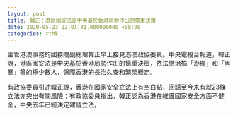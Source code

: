 ```yaml
---
layout: post
title: 韓正：港區國安法是中央基於香港局勢作出的慎重決策
date: 2020-05-23 22:01:31.000000000 +08:00
categories: rthk
---
```


主管港澳事務的國務院副總理韓正早上接見港澳政協委員。中央電視台報道，韓正說，港區國安法是中央基於香港局勢作出的慎重決策，依法懲治搞「港獨」和「黑暴」等的極少數人，保障香港的長治久安和繁榮穩定。

有政協委員引述韓正說，香港在國家安全立法上有空白點，回歸至今未有就23條立法亦突出有關風險；有政協委員指出，韓正認為香港在維護國家安全方面不健全，中央去年已經決定建議立法。
